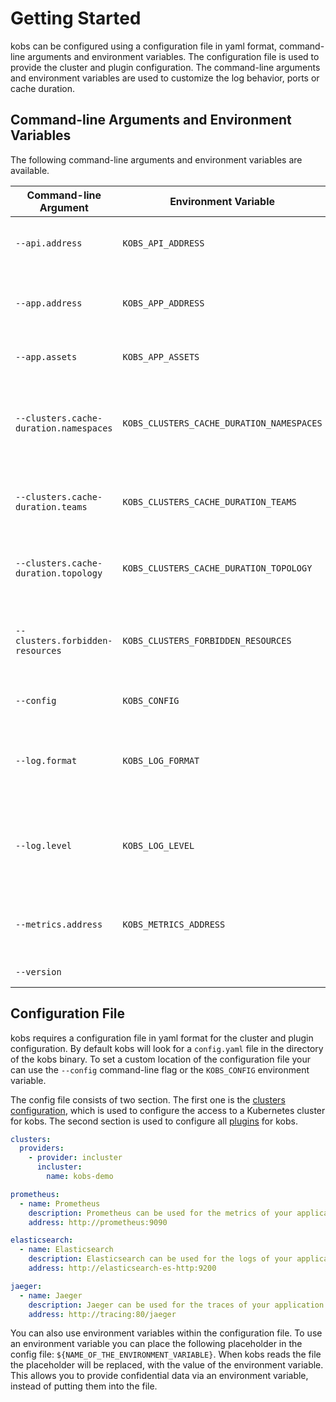 # Getting Started

kobs can be configured using a configuration file in yaml format, command-line arguments and environment variables. The configuration file is used to provide the cluster and plugin configuration. The command-line arguments and environment variables are used to customize the log behavior, ports or cache duration.

## Command-line Arguments and Environment Variables

The following command-line arguments and environment variables are available.

| Command-line Argument | Environment Variable | Description | Default |
| --------------------- | -------------------- | ----------- | ------- |
| `--api.address` | `KOBS_API_ADDRESS` | The address, where the API server is listen on. | `:15220` |
| `--app.address` | `KOBS_APP_ADDRESS` | The address, where the Application server is listen on. | `:15219` |
| `--app.assets` | `KOBS_APP_ASSETS` | The location of the assets directory. | `app/build` |
| `--clusters.cache-duration.namespaces` | `KOBS_CLUSTERS_CACHE_DURATION_NAMESPACES` | The duration, for how long requests to get the list of namespaces should be cached. | `5m` |
| `--clusters.cache-duration.teams` | `KOBS_CLUSTERS_CACHE_DURATION_TEAMS` | The duration, for how long the teams data should be cached. | `60m` |
| `--clusters.cache-duration.topology` | `KOBS_CLUSTERS_CACHE_DURATION_TOPOLOGY` | The duration, for how long the topology data should be cached. | `60m` |
| `--clusters.forbidden-resources` | `KOBS_CLUSTERS_FORBIDDEN_RESOURCES` | A list of resources, which can not be accessed via kobs. | |
| `--config` | `KOBS_CONFIG` | Name of the configuration file.  | `config.yaml` |
| `--log.format` | `KOBS_LOG_FORMAT` | Set the output format of the logs. Must be `plain` or `json`.  | `plain` |
| `--log.level` | `KOBS_LOG_LEVEL` | Set the log level. Must be `trace`, `debug`, `info`, `warn`, `error`, `fatal` or `panic`.  | `info` |
| `--metrics.address` | `KOBS_METRICS_ADDRESS` | The address, where the Prometheus metrics are served. | `:15221` |
| `--version` | | Print version information.  | `false` |

## Configuration File

kobs requires a configuration file in yaml format for the cluster and plugin configuration. By default kobs will look for a `config.yaml` file in the directory of the kobs binary. To set a custom location of the configuration file your can use the `--config` command-line flag or the `KOBS_CONFIG` environment variable.

The config file consists of two section. The first one is the [clusters configuration](clusters.md), which is used to configure the access to a Kubernetes cluster for kobs. The second section is used to configure all [plugins](plugins.md) for kobs.

```yaml
clusters:
  providers:
    - provider: incluster
      incluster:
        name: kobs-demo

prometheus:
  - name: Prometheus
    description: Prometheus can be used for the metrics of your application.
    address: http://prometheus:9090

elasticsearch:
  - name: Elasticsearch
    description: Elasticsearch can be used for the logs of your application.
    address: http://elasticsearch-es-http:9200

jaeger:
  - name: Jaeger
    description: Jaeger can be used for the traces of your application.
    address: http://tracing:80/jaeger
```

You can also use environment variables within the configuration file. To use an environment variable you can place the following placeholder in the config file: `${NAME_OF_THE_ENVIRONMENT_VARIABLE}`. When kobs reads the file the placeholder will be replaced, with the value of the environment variable. This allows you to provide confidential data via an environment variable, instead of putting them into the file.
